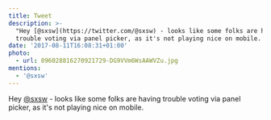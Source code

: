 ```yaml
---
title: Tweet
description: >-
  "Hey [@sxsw](https://twitter.com/@sxsw) - looks like some folks are having
  trouble voting via panel picker, as it's not playing nice on mobile. "
date: '2017-08-11T16:08:31+01:00'
photo:
  - url: 896028816270921729-DG9VVm6WsAAWVZu.jpg
mentions:
  - '@sxsw'
---
```

Hey [@sxsw](https://twitter.com/@sxsw) - looks like some folks are having trouble voting via panel picker, as it's not playing nice on mobile. 
